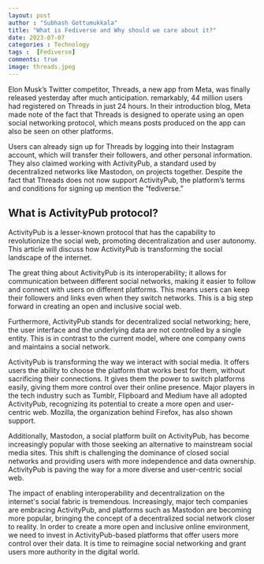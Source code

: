 ```yaml
---
layout: post
author : "Subhash Gottumukkala"
title: "What is Fediverse and Why should we care about it?"
date: 2023-07-07
categories : Technology
tags :  [Fediverse]
comments: true
image: threads.jpeg
---
```


<script async src="https://pagead2.googlesyndication.com/pagead/js/adsbygoogle.js?client=ca-pub-2125431543426665"
     crossorigin="anonymous"></script>
<ins class="adsbygoogle"
     style="display:block; text-align:center;"
     data-ad-layout="in-article"
     data-ad-format="fluid"
     data-ad-client="ca-pub-2125431543426665"
     data-ad-slot="3654420654"></ins>
<script>
     (adsbygoogle = window.adsbygoogle || []).push({});
</script>

Elon Musk’s Twitter competitor, Threads, a new app from Meta, was finally released yesterday after much anticipation. remarkably, 44 million users had registered on Threads in just 24 hours. In their introduction blog, Meta made note of the fact that Threads is designed to operate using an open social networking protocol, which means posts produced on the app can also be seen on other platforms.

Users can already sign up for Threads by logging into their Instagram account, which will transfer their followers, and other personal information. They also claimed working with ActivityPub, a standard used by decentralized networks like Mastodon, on projects together. Despite the fact that Threads does not now support ActivityPub, the platform’s terms and conditions for signing up mention the “fediverse.”

## What is ActivityPub protocol?

ActivityPub is a lesser-known protocol that has the capability to revolutionize the social web, promoting decentralization and user autonomy. This article will discuss how ActivityPub is transforming the social landscape of the internet.

<script async src="https://pagead2.googlesyndication.com/pagead/js/adsbygoogle.js?client=ca-pub-2125431543426665"
     crossorigin="anonymous"></script>
<ins class="adsbygoogle"
     style="display:block; text-align:center;"
     data-ad-layout="in-article"
     data-ad-format="fluid"
     data-ad-client="ca-pub-2125431543426665"
     data-ad-slot="3654420654"></ins>
<script>
     (adsbygoogle = window.adsbygoogle || []).push({});
</script>

The great thing about ActivityPub is its interoperability; it allows for communication between different social networks, making it easier to follow and connect with users on different platforms. This means users can keep their followers and links even when they switch networks. This is a big step forward in creating an open and inclusive social web.

Furthermore, ActivityPub stands for decentralized social networking; here, the user interface and the underlying data are not controlled by a single entity. This is in contrast to the current model, where one company owns and maintains a social network.

ActivityPub is transforming the way we interact with social media. It offers users the ability to choose the platform that works best for them, without sacrificing their connections. It gives them the power to switch platforms easily, giving them more control over their online presence. Major players in the tech industry such as Tumblr, Flipboard and Medium have all adopted ActivityPub, recognizing its potential to create a more open and user-centric web. Mozilla, the organization behind Firefox, has also shown support. 

<script async src="https://pagead2.googlesyndication.com/pagead/js/adsbygoogle.js?client=ca-pub-2125431543426665"
     crossorigin="anonymous"></script>
<ins class="adsbygoogle"
     style="display:block; text-align:center;"
     data-ad-layout="in-article"
     data-ad-format="fluid"
     data-ad-client="ca-pub-2125431543426665"
     data-ad-slot="3654420654"></ins>
<script>
     (adsbygoogle = window.adsbygoogle || []).push({});
</script>

Additionally, Mastodon, a social platform built on ActivityPub, has become increasingly popular with those seeking an alternative to mainstream social media sites. This shift is challenging the dominance of closed social networks and providing users with more independence and data ownership. ActivityPub is paving the way for a more diverse and user-centric social web.

The impact of enabling interoperability and decentralization on the internet's social fabric is tremendous. Increasingly, major tech companies are embracing ActivityPub, and platforms such as Mastodon are becoming more popular, bringing the concept of a decentralized social network closer to reality. In order to create a more open and inclusive online environment, we need to invest in ActivityPub-based platforms that offer users more control over their data. It is time to reimagine social networking and grant users more authority in the digital world.